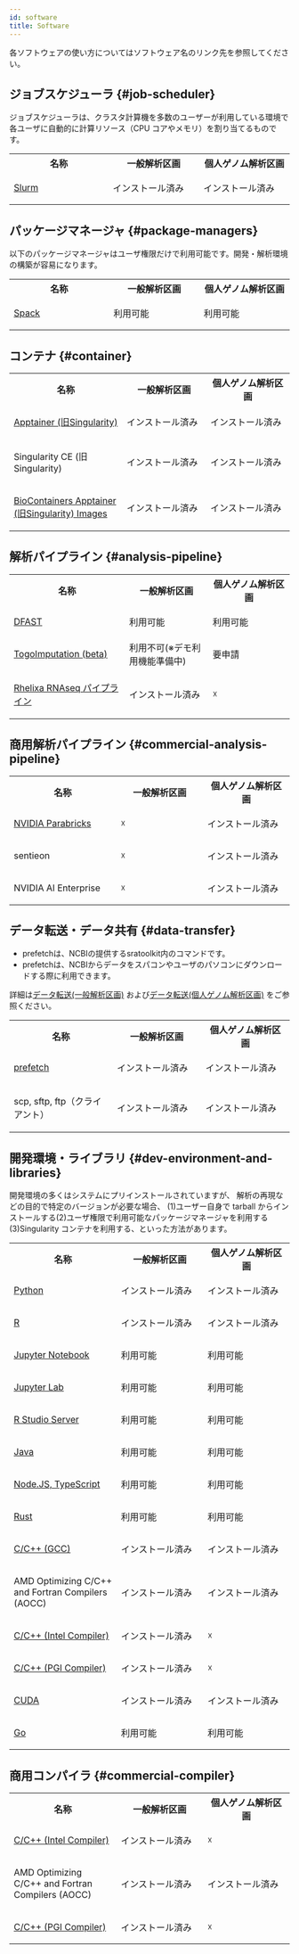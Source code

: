 ```yaml
---
id: software
title: Software
---
```


各ソフトウェアの使い方についてはソフトウェア名のリンク先を参照してください。

## ジョブスケジューラ {#job-scheduler}

ジョブスケジューラは、クラスタ計算機を多数のユーザーが利用している環境で各ユーザに自動的に計算リソース（CPU コアやメモリ）を割り当てるものです。 

<table>

<tr>
<th width="300">名称</th>
<th width="300">一般解析区画</th>
<th width="300">個人ゲノム解析区画</th>
</tr>


<tr>
<td width="300">

[Slurm](/guides/software/JobScheduler/Slurm)

</td>
<td width="300">インストール済み</td>
<td width="300">インストール済み</td>
</tr>
</table>


## パッケージマネージャ {#package-managers}

以下のパッケージマネージャはユーザ権限だけで利用可能です。開発・解析環境の構築が容易になります。

<table>


<tr>
<th width="300">名称</th>
<th width="300">一般解析区画</th>
<th width="300">個人ゲノム解析区画</th>
</tr>

<tr>
<td width="300">

[Spack](/guides/software/Container/spack/install_spack)
</td>
<td width="300">利用可能</td>
<td width="300">利用可能</td>
</tr>



</table>



## コンテナ {#container}

<table>

<tr>
<th width="300">名称</th>
<th width="300">一般解析区画</th>
<th width="300">個人ゲノム解析区画</th>
</tr>

<tr>
<td width="300">

[Apptainer (旧Singularity)](/guides/software/Container/Apptainer)
</td>
<td width="300">インストール済み</td>
<td width="300">インストール済み</td>
</tr>


<tr>
<td width="300">

Singularity CE (旧Singularity)
</td>
<td width="300">インストール済み</td>
<td width="300">インストール済み</td>
</tr>


<tr>
<td width="300">

[BioContainers Apptainer (旧Singularity) Images](/guides/software/Container/BioContainers)
</td>
<td width="300">インストール済み</td>
<td width="300">インストール済み</td>
</tr>


</table>


## 解析パイプライン {#analysis-pipeline}

<table>

<tr>
<th width="300">名称</th>
<th width="300">一般解析区画</th>
<th width="300">個人ゲノム解析区画</th>
</tr>

<tr>
<td width="300">

[DFAST](/advanced_guides/topics/advanced_guide_2020-2022/#dfast)

</td>
<td width="300">利用可能</td>
<td width="300">利用可能</td>
</tr>


<tr>
<td width="300">

[TogoImputation (beta)](/advanced_guides/TogoImputation/imputation_server)

</td>
<td width="300">利用不可(※デモ利用機能準備中)</td>
<td width="300">要申請</td>
</tr>

<tr>
<td width="300">

[Rhelixa RNAseq パイプライン](/advanced_guides/Rhelixa_RNAseq/Rhelixa_RNAseq)
</td>
<td width="300">インストール済み</td>
<td width="300">☓</td>

</tr>


</table>

## 商用解析パイプライン {#commercial-analysis-pipeline}

<table>

<tr>
<th width="300">名称</th>
<th width="300">一般解析区画</th>
<th width="300">個人ゲノム解析区画</th>
</tr>

<tr>
<td width="300">

[NVIDIA Parabricks](/advanced_guides/parabricks)
</td>
<td width="300">☓</td>
<td width="300">インストール済み</td>
</tr>


<tr>
<td width="300">

sentieon

</td>
<td width="300">☓</td>
<td width="300">インストール済み</td>

</tr>


<tr>
<td width="300">

NVIDIA AI Enterprise

</td>
<td width="300">☓</td>
<td width="300">インストール済み</td>

</tr>


</table>



## データ転送・データ共有 {#data-transfer}

- prefetchは、NCBIの提供するsratoolkit内のコマンドです。
- prefetchは、NCBIからデータをスパコンやユーザのパソコンにダウンロードする際に利用できます。

詳細は[データ転送(一般解析区画)](/guides/using_general_analysis_division/ga_data_transfer/)
および[データ転送(個人ゲノム解析区画)](/guides/using_personal_genome_division/pg_data_transfer/)
をご参照ください。

<table>

<tr>
<th width="300">名称</th>
<th width="300">一般解析区画</th>
<th width="300">個人ゲノム解析区画</th>

</tr>


<tr>
<td width="300">

[prefetch](/guides/using_general_analysis_division/ga_data_transfer/prefetch)
</td>
<td width="300">インストール済み</td>
<td width="300">インストール済み</td>

</tr>

<tr>
<td width="300">

scp, sftp, ftp（クライアント）

</td>
<td width="300">インストール済み</td>
<td width="300">インストール済み</td>
</tr>



</table>




## 開発環境・ライブラリ {#dev-environment-and-libraries}

開発環境の多くはシステムにプリインストールされていますが、
解析の再現などの目的で特定のバージョンが必要な場合、
(1)ユーザー自身で tarball からインストールする(2)ユーザ権限で利用可能なパッケージマネージャを利用する(3)Singularity コンテナを利用する、といった方法があります。


<table>

<tr>
<th width="300">名称</th>
<th width="300">一般解析区画</th>
<th width="300">個人ゲノム解析区画</th>
</tr>

<tr>
<td width="300">

[Python](/guides/software/DevelopmentEnvironment/python)

</td>
<td width="300">インストール済み</td>
<td width="300">インストール済み</td>

</tr>
<tr>
<td width="300">

[R](/guides/software/DevelopmentEnvironment/R)

</td>
<td width="300">インストール済み</td>
<td width="300">インストール済み</td>
</tr>
<tr>
<td width="300">

[Jupyter Notebook](/guides/software/DevelopmentEnvironment/jupyter_notebook)

</td>
<td width="300">利用可能</td>
<td width="300">利用可能</td>

</tr>
<tr>
<td width="300">

[Jupyter Lab](/guides/software/DevelopmentEnvironment/jupyter_lab)

</td>
<td width="300">利用可能</td>
<td width="300">利用可能</td>

</tr>
<tr>
<td width="300">

[R Studio Server](/guides/software/DevelopmentEnvironment/R/r_studio_server)

</td>
<td width="300">利用可能</td>
<td width="300">利用可能</td>

</tr>

<tr>
<td width="300">

[Java](/guides/software/DevelopmentEnvironment/java)

</td>

<td width="300">利用可能</td>
<td width="300">利用可能</td>

</tr>
<tr>
<td width="300">

[Node.JS, TypeScript](/guides/software/DevelopmentEnvironment/TypeScript)
</td>
<td width="300">利用可能</td>
<td width="300">利用可能</td>

</tr>
<tr>
<td width="300">

[Rust](/guides/software/DevelopmentEnvironment/Rust)

</td>
<td width="300">利用可能</td>
<td width="300">利用可能</td>

</tr>
<tr>
<td width="300">

[C/C++ (GCC)](/guides/software/DevelopmentEnvironment/gcc)

</td>
<td width="300">インストール済み</td>
<td width="300">インストール済み</td>

</tr>

<tr>
<td width="300">

AMD Optimizing C/C++ and Fortran Compilers (AOCC)

</td>
<td width="300">インストール済み</td>
<td width="300">インストール済み</td>

</tr>


<tr>
<td width="300">

[C/C++ (Intel Compiler)](/guides/software/DevelopmentEnvironment/intel_compiler)

</td>
<td width="300">インストール済み</td>
<td width="300">☓</td>

</tr>

<tr>
<td width="300">

[C/C++ (PGI Compiler)](/guides/software/DevelopmentEnvironment/pgi_compiler)

</td>
<td width="300">インストール済み</td>
<td width="300">☓</td>

</tr>
<tr>


<td width="300">

[CUDA](/guides/software/DevelopmentEnvironment/CUDA)
</td>
<td width="300">インストール済み</td>
<td width="300">インストール済み</td>
</tr>
<tr>
<td width="300">

[Go](/guides/software/DevelopmentEnvironment/go)
</td>
<td width="300">利用可能</td>
<td width="300">利用可能</td>

</tr>

</table>


## 商用コンパイラ {#commercial-compiler}


<table>

<tr>
<th width="300">名称</th>
<th width="300">一般解析区画</th>
<th width="300">個人ゲノム解析区画</th>
</tr>

<tr>
<td width="300">

[C/C++ (Intel Compiler)](/guides/software/DevelopmentEnvironment/intel_compiler)

</td>
<td width="300">インストール済み</td>
<td width="300">☓</td>

</tr>

<tr>
<td width="300">

AMD Optimizing C/C++ and Fortran Compilers (AOCC)

</td>
<td width="300">インストール済み</td>
<td width="300">インストール済み</td>

</tr>

<tr>
<td width="300">

[C/C++ (PGI Compiler)](/guides/software/DevelopmentEnvironment/pgi_compiler)

</td>
<td width="300">インストール済み</td>
<td width="300">☓</td>

</tr>

</table>

